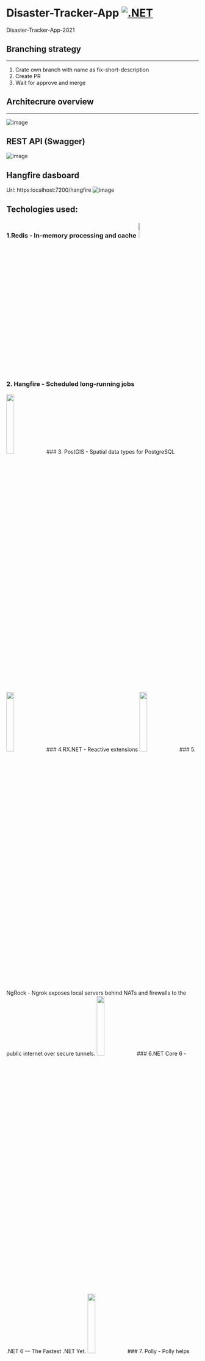 # Disaster-Tracker-App [![.NET](https://github.com/FairyFox5700/Disaster-Tracker-App/actions/workflows/dotnet.yml/badge.svg)](https://github.com/FairyFox5700/Disaster-Tracker-App/actions/workflows/dotnet.yml)
Disaster-Tracker-App-2021

## Branching strategy
_________________________________________
1. Crate own branch with name as
fix-short-description
2. Create PR
3. Wait for approve and merge

## Architecrure overview
_________________________________________
![image](https://user-images.githubusercontent.com/46414904/149184756-887074c6-9e86-4b2e-b374-1bf2ce77df9a.png)

## REST API (Swagger)

![image](https://user-images.githubusercontent.com/46414904/149184451-d8855ba4-7cf7-4f16-bee8-8c2c098eaf26.png)

## Hangfire dasboard

Url: https:localhost:7200/hangfire
![image](https://user-images.githubusercontent.com/46414904/149184665-51679ca9-b96b-4a23-abd8-e1808185f22a.png)

## Techologies used:

### 1.Redis - In-memory  processing and  cache <img src="https://user-images.githubusercontent.com/46414904/149185243-cc4bc418-cabc-4483-a7db-32920f87f2a0.png" width=10% height=10%>
### 2. Hangfire - Scheduled long-running  jobs

<img src="https://user-images.githubusercontent.com/46414904/149185307-bde69b96-1674-435e-be3e-3163debf72e6.png" width=20% height=20%>
### 3. PostGIS - Spatial data types for  PostgreSQL

<img src="https://user-images.githubusercontent.com/46414904/149185350-178254b2-c209-49a6-b04a-f84bebdb79d6.png" width=20% height=20%>
### 4.RX.NET - Reactive extensions

<img src="https://user-images.githubusercontent.com/46414904/149185460-a59fe0f4-5c4b-461e-865e-6d6cceb46e6a.png" width=20% height=20%>
### 5. NgRock - Ngrok exposes local  servers behind NATs and  firewalls to the public  internet over secure  tunnels.

<img src="https://user-images.githubusercontent.com/46414904/149185522-90015143-02c0-4129-aeca-0f3e0c6769eb.png" width=20% height=20%>
### 6.NET Core 6 - .NET 6 — The Fastest .NET Yet.

<img src="https://user-images.githubusercontent.com/46414904/149185635-2b275229-6937-4fa9-a800-8e9db38f1019.png" width=20% height=20%>
### 7. Polly - Polly helps you  navigate the unreliable  network.

<img src="https://user-images.githubusercontent.com/46414904/149185754-cb088735-e981-4a81-92fe-11966594ba0f.png" width=20% height=20%>

## External APIs:

1.Google Calendar API 
The Google Calendar API is a RESTful API that can be  accessed through explicit HTTP calls or via the Google Client  Libraries. The API exposes most of the features available in  the Google Calendar Web interface.![image](https://user-images.githubusercontent.com/46414904/149185950-2faf51ed-c9cf-4433-b7cf-946e9bfe9b2d.png)
2.Google Geocoding API
The Geocoding API is a service that provides geocoding and  reverse geocoding of addresses. ![image](https://user-images.githubusercontent.com/46414904/149186017-f42f43dd-c957-4dd6-b0eb-12ba744ee41e.png)
3.EONET API
An API that provided a curated list of natural events and  provided a way to link those events to event-related NRT  image layers
![image](https://user-images.githubusercontent.com/46414904/149186108-2dc98d5d-f52d-4bb9-b007-d42e79282733.png)
4.Google OAuth 2.0 API
Google APIs use the OAuth 2.0 protocol for authentication  and authorization. Google supports common OAuth 2.0  scenarios such as those for web server, client-side, installed,  and limited-input device applications.
![image](https://user-images.githubusercontent.com/46414904/149186151-6d26948c-3b6f-4806-8b99-2422ee3dc37b.png)










